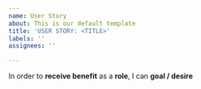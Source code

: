 ```yaml
---
name: User Story
about: This is our default template
title: 'USER STORY: <TITLE>'
labels: ''
assignees: ''

---
```


In order to **receive benefit** as a **role**, I can **goal / desire**
